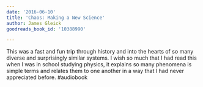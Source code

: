 ```yaml
---
date: '2016-06-10'
title: 'Chaos: Making a New Science'
author: James Gleick
goodreads_book_id: '10388990'

---
```

This was a fast and fun trip through history and into the hearts of so many diverse and surprisingly similar systems. I wish so much that I had read this when I was in school studying physics, it explains so many phenomena is simple terms and relates them to one another in a way that I had never appreciated before. #audiobook
